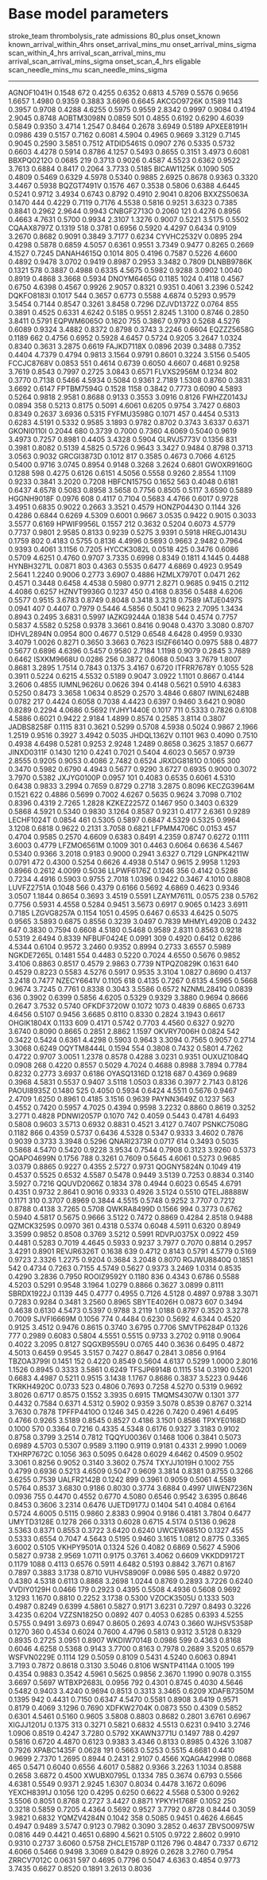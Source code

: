 # Base model parameters

  stroke\_team   thrombolysis\_rate   admissions   80\_plus   onset\_known   known\_arrival\_within\_4hrs   onset\_arrival\_mins\_mu   onset\_arrival\_mins\_sigma   scan\_within\_4\_hrs   arrival\_scan\_arrival\_mins\_mu   arrival\_scan\_arrival\_mins\_sigma   onset\_scan\_4\_hrs   eligable   scan\_needle\_mins\_mu   scan\_needle\_mins\_sigma
  -------------- -------------------- ------------ ---------- -------------- ------------------------------ -------------------------- ----------------------------- ---------------------- ---------------------------------- ------------------------------------- --------------------- ---------- ------------------------ ---------------------------
  AGNOF1041H     0.1548               672          0.4255     0.6352         0.6813                         4.5769                     0.5576                        0.9656                 1.6657                             1.4980                                0.9359                0.3883     3.6696                   0.6645
  AKCGO9726K     0.1589               1143         0.3957     0.9708         0.4288                         4.6255                     0.5975                        0.9559                 2.8342                             0.9997                                0.9084                0.4194     2.9045                   0.8748
  AOBTM3098N     0.0859               501          0.4855     0.6192         0.6290                         4.6039                     0.5849                        0.9350                 3.4714                             1.2547                                0.8464                0.2678     3.6949                   0.5189
  APXEE8191H     0.0986               439          0.5157     0.7162         0.6081                         4.5904                     0.4965                        0.9669                 3.3129                             0.7145                                0.9045                0.2590     3.5851                   0.7512
  ATDID5461S     0.0907               276          0.5335     0.5732         0.6603                         4.4278                     0.5914                        0.8786                 4.1257                             0.5493                                0.8655                0.3151     3.4973                   0.6081
  BBXPQ0212O     0.0685               219          0.3713     0.9026         0.4587                         4.5523                     0.6362                        0.9522                 3.7613                             0.6884                                0.8417                0.2064     3.7733                   0.5185
  BICAW1125K     0.1090               505          0.4809     0.5469         0.6329                         4.5978                     0.5340                        0.9885                 2.6925                             0.8678                                0.9363                0.3320     3.4467                   0.5938
  BQZGT7491V     0.1576               467          0.3538     0.5806         0.6388                         4.6445                     0.5241                        0.9712                 3.4934                             0.6743                                0.8792                0.4910     2.9041                   0.8206
  BXXZS5063A     0.1470               444          0.4229     0.7119         0.7176                         4.5538                     0.5816                        0.9251                 3.6323                             0.7385                                0.8841                0.2962     2.9644                   0.9943
  CNBGF2713O     0.2060               121          0.4276     0.8956         0.4663                         4.7631                     0.5700                        0.9934                 2.3107                             1.3276                                0.9007                0.5221     3.5175                   0.5502
  CQAAX8797Z     0.1319               518          0.3781     0.6956         0.5920                         4.4297                     0.6434                        0.9109                 3.2670                             0.8682                                0.9091                0.3849     3.7177                   0.6234
  CYVHC2532V     0.0895               294          0.4298     0.5878         0.6859                         4.5057                     0.6361                        0.9551                 3.7349                             0.9477                                0.8265                0.2669     4.1527                   0.7245
  DANAH4615Q     0.1014               805          0.4196     0.7587         0.5226                         4.6600                     0.4892                        0.9478                 3.0702                             0.9419                                0.8987                0.2953     3.3482                   0.7809
  DLNBB9786K     0.1321               578          0.3887     0.4988         0.6335                         4.5675                     0.5982                        0.9288                 3.0902                             1.0040                                0.8919                0.4868     3.3668                   0.5934
  DNOYM6465G     0.1185               1024         0.4118     0.4567         0.6750                         4.6398                     0.4567                        0.9926                 2.9057                             0.8321                                0.9351                0.4061     3.2396                   0.5242
  DQKFO8183I     0.1017               544          0.3657     0.6773         0.5588                         4.6874                     0.5293                        0.9579                 3.5454                             0.7144                                0.8547                0.3261     3.8458                   0.7296
  DZJVD1372Z     0.0764               855          0.3891     0.4525         0.6331                         4.6242                     0.5185                        0.9551                 2.8245                             1.3100                                0.8746                0.2850     3.8411                   0.5791
  EQPWM6065O     0.1620               755          0.3867     0.9793         0.5268                         4.5276                     0.6089                        0.9324                 3.4882                             0.8372                                0.8798                0.3743     3.2246                   0.6604
  EQZZZ5658G     0.1189               662          0.4756     0.6952         0.5928                         4.6457                     0.5724                        0.9205                 3.2647                             1.0324                                0.8340                0.3631     3.2875                   0.6619
  FAJKD7118X     0.0896               2039         0.3488     0.7352         0.4404                         4.7379                     0.4794                        0.9813                 3.1564                             0.9791                                0.8601                0.3224     3.5156                   0.5405
  FCCJC8768V     0.0853               551          0.4614     0.6739         0.6050                         4.6607                     0.4681                        0.9258                 3.7619                             0.8543                                0.7997                0.2725     3.0843                   0.6571
  FLVXS2956M     0.1234               802          0.3770     0.7138         0.5466                         4.5934                     0.5084                        0.9361                 2.7189                             1.5308                                0.8760                0.3831     3.6692                   0.6147
  FPTBM7594G     0.1528               1158         0.3842     0.7773         0.6090                         4.5893                     0.5264                        0.9818                 2.9581                             0.8688                                0.9133                0.3553     3.0916                   0.8126
  FWHZZ0143J     0.0894               358          0.5213     0.8175         0.5091                         4.6061                     0.6205                        0.9754                 3.7427                             0.6803                                0.8349                0.2637     3.6936                   0.5315
  FYFMU3598G     0.1071               457          0.4454     0.5313         0.6283                         4.5191                     0.5332                        0.9585                 3.1893                             0.9782                                0.8702                0.3743     3.6337                   0.6371
  GKONI0110I     0.2044               680          0.3739     0.7000         0.7360                         4.6069                     0.5040                        0.9619                 3.4973                             0.7257                                0.8981                0.4405     3.4328                   0.5904
  GLRVJ5773V     0.1356               831          0.3981     0.8082         0.5139                         4.5825                     0.5726                        0.9643                 3.3427                             0.9484                                0.8798                0.3713     3.0563                   0.9032
  GRCGI3873D     0.1012               817          0.3585     0.4673         0.7066                         4.6125                     0.5400                        0.9716                 3.0745                             0.8954                                0.9148                0.3268     3.2624                   0.6801
  GWOXR9160G     0.1288               598          0.4275     0.6126         0.6151                         4.5056                     0.5558                        0.9260                 2.8554                             1.1109                                0.9233                0.3841     3.2020                   0.7208
  HBFCN1575G     0.1652               563          0.4048     0.6181         0.6437                         4.6578                     0.5083                        0.8958                 3.5658                             0.7756                                0.8505                0.5117     3.6590                   0.5889
  HGGNH9018F     0.0976               608          0.4117     0.7104         0.5683                         4.4766                     0.6017                        0.9728                 3.4951                             0.6835                                0.9022                0.2663     3.3521                   0.4579
  HONZP0443O     0.1144               326          0.4286     0.6844         0.6269                         4.5309                     0.6001                        0.9667                 3.0535                             0.9422                                0.9015                0.3033     3.5577                   0.6169
  HPWIF9956L     0.1557               212          0.3632     0.5204         0.6073                         4.5779                     0.7737                        0.9801                 2.9585                             0.8133                                0.9239                0.5275     3.9391                   0.5918
  HREGJ0143U     0.1759               802          0.4183     0.5755         0.8136                         4.4996                     0.5693                        0.9663                 2.9482                             0.7964                                0.9393                0.4061     3.1156                   0.7205
  HYCCK3082L     0.0518               425          0.3476     0.6086         0.5709                         4.6251                     0.4760                        0.9707                 3.7335                             0.6998                                0.8349                0.1811     4.1445                   0.4488
  HYNBH3271L     0.0871               803          0.4363     0.5535         0.6477                         4.6869                     0.4923                        0.9549                 2.5641                             1.2240                                0.9006                0.2773     3.6907                   0.4886
  HZMLX7970T     0.0471               262          0.4571     0.3448         0.6458                         4.4538                     0.5980                        0.9771                 2.8271                             0.9685                                0.9415                0.2112     4.4086                   0.6257
  HZNVT9936G     0.1237               450          0.4168     0.8356         0.5488                         4.6206                     0.5577                        0.9515                 3.6783                             0.8749                                0.8048                0.3418     3.3218                   0.7589
  IATJE0497S     0.0941               407          0.4407     0.7979         0.5446                         4.5856                     0.5041                        0.9623                 2.7095                             1.3434                                0.8943                0.2495     3.6831                   0.5997
  IAZKG9244A     0.1838               544          0.4574     0.7757         0.5837                         4.5582                     0.5258                        0.9378                 3.3661                             0.8416                                0.9048                0.4370     3.3080                   0.8707
  IDHVL2894N     0.0954               800          0.4677     0.5129         0.6548                         4.6428                     0.4959                        0.9330                 3.4079                             1.0026                                0.8271                0.3650     3.3663                   0.7623
  ISIZF6614O     0.0975               588          0.4877     0.5677         0.6896                         4.6396                     0.5457                        0.9580                 2.7184                             1.1198                                0.9079                0.2845     3.7689                   0.6462
  ISXKM9668U     0.0286               256          0.3872     0.6068         0.5043                         3.7679                     1.8007                        0.8681                 3.2895                             1.7514                                0.7843                0.1375     3.4167                   0.6720
  ITFRR7678Y     0.1055               528          0.3911     0.5224         0.6215                         4.5532                     0.5189                        0.9047                 3.0922                             1.1101                                0.8667                0.4144     3.2606                   0.4855
  IUMNL9626U     0.0626               394          0.4148     0.5621         0.5910                         4.6383                     0.5250                        0.8473                 3.3658                             1.0634                                0.8529                0.2570     3.4846                   0.6807
  IWINL6248B     0.0782               217          0.4424     0.6058         0.7038                         4.4423                     0.6397                        0.9460                 3.6421                             0.9080                                0.8289                0.2294     4.0686                   0.5692
  IYJHY1440E     0.1017               711          0.5333     0.7826         0.6108                         4.5886                     0.6021                        0.9422                 2.9184                             1.4899                                0.8574                0.2585     3.8114                   0.3807
  JADBS8258F     0.1115               831          0.3621     0.5299         0.5708                         4.5938                     0.5024                        0.9867                 2.1966                             1.2519                                0.9516                0.3927     3.4942                   0.5035
  JHDQL1362V     0.1101               963          0.4090     0.7510         0.4938                         4.6498                     0.5281                        0.9253                 2.9248                             1.2489                                0.8658                0.3625     3.1857                   0.6677
  JINXD0311F     0.1430               1210         0.4241     0.7021         0.5404                         4.6023                     0.5657                        0.9739                 2.8555                             0.9205                                0.9053                0.4086     2.7482                   0.6524
  JRXDG8181O     0.1065               300          0.3470     0.5982         0.6790                         4.4943                     0.5677                        0.9290                 3.6727                             0.6935                                0.9000                0.3072     3.7970                   0.5382
  JXJYG0100P     0.0957               101          0.4083     0.6535         0.6061                         4.5310                     0.6438                        0.9833                 3.2994                             0.7659                                0.8729                0.2718     3.2875                   0.8096
  KECZG3964M     0.1521               622          0.4886     0.5699         0.7002                         4.6267                     0.5635                        0.9624                 3.7098                             0.7102                                0.8396                0.4319     2.7265                   1.2828
  KZKEZ2257Z     0.1467               950          0.3403     0.6329         0.5868                         4.5921                     0.5340                        0.9830                 3.1264                             0.8587                                0.9231                0.4177     2.6361                   0.9289
  LECHF1024T     0.0854               461          0.5305     0.5897         0.6847                         4.5329                     0.5325                        0.9964                 3.1208                             0.6818                                0.9622                0.2131     3.7058                   0.6821
  LFPMM4706C     0.0153               457          0.4704     0.9585         0.2570                         4.6609                     0.6383                        0.8491                 4.2359                             0.8747                                0.6272                0.1111     3.6003                   0.4779
  LFZMO6561M     0.1009               301          0.4463     0.6064         0.6636                         4.5467                     0.5340                        0.9366                 3.2018                             0.9183                                0.9000                0.2941     3.6327                   0.7129
  LGNPK4211W     0.0791               472          0.4300     0.5254         0.6626                         4.4938                     0.5147                        0.9615                 2.9958                             1.1293                                0.8966                0.2612     4.0099                   0.5036
  LLPWF6176Z     0.1246               356          0.4142     0.5286         0.7234                         4.4916                     0.5903                        0.9755                 2.7018                             1.0396                                0.9422                0.3467     4.1010                   0.8808
  LUVFZ2751A     0.1048               566          0.4379     0.6166         0.5692                         4.6869                     0.4623                        0.9346                 3.0507                             1.1844                                0.8654                0.3693     3.4519                   0.5591
  LZAYM7611L     0.0575               238          0.5762     0.7756         0.5931                         4.4558                     0.5284                        0.9451                 3.5673                             0.6917                                0.9065                0.1423     3.6911                   0.7185
  LZGVG8257A     0.1154               1051         0.4595     0.6467         0.6533                         4.6425                     0.5075                        0.9565                 3.5893                             0.6875                                0.8556                0.3239     3.0497                   0.7839
  MHMYL4920B     0.2432               647          0.3830     0.7594         0.6608                         4.5180                     0.5468                        0.9589                 2.8311                             0.8563                                0.9218                0.5319     2.6494                   0.8339
  NFBUF0424E     0.0991               309          0.4920     0.6412         0.6286                         4.5344                     0.6104                        0.9572                 3.2460                             0.9352                                0.8994                0.2733     3.6557                   0.5989
  NGKDE7265L     0.1481               554          0.4483     0.5220         0.7024                         4.6550                     0.5676                        0.9852                 3.4106                             0.8863                                0.8517                0.4579     2.9863                   0.7739
  NTPQZ0829K     0.1631               640          0.4529     0.8223         0.5583                         4.5276                     0.5917                        0.9535                 3.3104                             1.0827                                0.8690                0.4137     3.2418                   0.7477
  NZECY6641V     0.1105               618          0.4135     0.7267         0.6135                         4.5965                     0.5668                        0.9674                 3.7245                             0.7761                                0.8338                0.3043     3.5586                   0.6572
  NZNML2841Q     0.0839               636          0.3902     0.6399         0.5856                         4.6205                     0.5329                        0.9329                 3.3880                             0.9694                                0.8666                0.2647     3.7532                   0.5740
  OFKDF3720W     0.1072               1073         0.4839     0.6865         0.6733                         4.6456                     0.5107                        0.9456                 3.6685                             0.8110                                0.8330                0.2824     3.1943                   0.6617
  OHGIK1804X     0.1133               609          0.4171     0.5742         0.7703                         4.4560                     0.6327                        0.9270                 3.6740                             0.8090                                0.8665                0.2851     2.8862                   1.1597
  OKVRY7006H     0.0824               542          0.3422     0.5424         0.6361                         4.4298                     0.5903                        0.9643                 3.3094                             0.7565                                0.9057                0.2714     3.3068                   0.6249
  OQYTM8444L     0.1594               554          0.3808     0.7432         0.5801                         4.7262                     0.4722                        0.9707                 3.0051                             1.2378                                0.8578                0.4288     3.0231                   0.9351
  OUXUZ1084Q     0.0908               268          0.4220     0.8557         0.5029                         4.7024                     0.4688                        0.8988                 3.7894                             0.7784                                0.8232                0.2773     3.6937                   0.6186
  OYASQ1316D     0.1218               687          0.4369     0.9689         0.3968                         4.5831                     0.5537                        0.9407                 3.5118                             1.0503                                0.8336                0.3977     2.7143                   0.8126
  PAOUI8935Z     0.1480               525          0.4050     0.5934         0.6424                         4.5511                     0.5676                        0.9467                 2.4709                             1.6250                                0.8961                0.4185     3.1516                   0.9639
  PAYNN3649Z     0.1237               563          0.4552     0.7420         0.5957                         4.7025                     0.4394                        0.9598                 3.2232                             0.8860                                0.8619                0.3252     3.2771                   0.4828
  PDNWI2057P     0.1070               742          0.4059     0.5443         0.4781                         4.6493                     0.5808                        0.9603                 3.5713                             0.6932                                0.8831                0.4521     3.4127                   0.7407
  PSNKC7508G     0.1182               866          0.4359     0.5737         0.6436                         4.5328                     0.5347                        0.9333                 3.4602                             0.7876                                0.9039                0.3733     3.3948                   0.5296
  QNARI2373R     0.0717               614          0.3493     0.5035         0.5868                         4.5470                     0.5420                        0.9228                 3.9534                             0.7544                                0.7908                0.3123     3.9260                   0.5373
  QOAPO4699N     0.1756               788          0.3261     0.7609         0.5645                         4.6061                     0.5273                        0.9685                 3.0379                             0.8865                                0.9227                0.4355     2.5727                   0.9731
  QOGNY5824N     0.1049               419          0.4537     0.5525         0.6532                         4.5587                     0.5478                        0.9449                 3.5139                             0.7253                                0.8834                0.3140     3.5927                   0.7216
  QQUVD2066Z     0.1834               378          0.4944     0.6023         0.6545                         4.6791                     0.4351                        0.9732                 2.8641                             0.9016                                0.9333                0.4926     3.5124                   0.5510
  QTELJ8888W     0.1171               310          0.3707     0.8969         0.3844                         4.5515                     0.5748                        0.9252                 3.7707                             0.7212                                0.8788                0.4138     3.7265                   0.5708
  QWKRA8499D     0.1566               994          0.3773     0.6762         0.5940                         4.5817                     0.5675                        0.9666                 3.5122                             0.7472                                0.8869                0.4284     2.8518                   0.9488
  QZMCK3259S     0.0970               361          0.4318     0.5374         0.6048                         4.5911                     0.6320                        0.8949                 3.3599                             0.9852                                0.8508                0.3769     3.5212                   0.5991
  RDVPJ0375X     0.0922               459          0.4481     0.5283         0.7019                         4.4645                     0.5933                        0.9237                 3.7977                             0.7070                                0.8814                0.2957     3.4291                   0.8901
  REVJR6326T     0.1638               639          0.4712     0.8143         0.5791                         4.5779                     0.5169                        0.9723                 2.3326                             1.2275                                0.9204                0.3684     3.2048                   0.8070
  RGJWU8840Q     0.1851               542          0.4734     0.7263         0.7155                         4.5749                     0.5627                        0.9373                 3.2469                             1.0314                                0.8535                0.4290     3.2836                   0.7950
  ROOIZ9592Y     0.1180               836          0.4343     0.6786         0.5588                         4.5203                     0.5291                        0.9548                 3.1964                             1.0279                                0.8866                0.3627     3.0899                   0.8111
  SBRDX1922J     0.1139               445          0.4777     0.4955         0.7126                         4.5128                     0.4897                        0.9788                 3.3071                             0.7283                                0.9284                0.3481     3.2560                   0.8965
  SBYTE4026H     0.0873               607          0.3494     0.4638         0.6130                         4.5473                     0.5397                        0.9788                 3.2119                             1.0188                                0.8797                0.3520     3.3278                   0.7009
  SJVFI6669M     0.1056               774          0.4484     0.6230         0.5692                         4.6344                     0.4520                        0.9125                 3.4512                             0.9476                                0.8615                0.3740     3.6795                   0.7706
  SMVTP6284P     0.1326               777          0.2989     0.6083         0.5804                         4.5551                     0.5515                        0.9733                 3.2702                             0.9118                                0.9064                0.4022     3.2095                   0.8127
  SQGXB9559U     0.0765               440          0.3636     0.6495         0.4872                         4.5013                     0.6459                        0.9545                 3.5157                             0.7427                                0.8647                0.2841     3.0856                   0.9164
  TBZOA3799I     0.1451               152          0.4220     0.8549         0.5604                         4.6137                     0.5299                        1.0000                 2.8016                             1.1526                                0.8945                0.3333     3.5861                   0.6249
  TFSJP6914B     0.1115               514          0.3190     0.5201         0.6683                         4.4987                     0.5211                        0.9515                 3.1438                             1.1767                                0.8686                0.3837     3.5223                   0.9446
  TKRKH4920C     0.0733               523          0.4806     0.7693         0.7258                         4.5270                     0.5319                        0.9692                 3.8026                             0.6717                                0.8575                0.1552     3.3935                   0.6915
  TMQMS4307W     0.1301               377          0.4432     0.7584         0.6371                         4.5312                     0.5902                        0.9359                 3.5078                             0.8539                                0.8767                0.3214     3.7630                   0.7878
  TPFFP4410O     0.1246               345          0.4226     0.7420         0.4961                         4.6495                     0.4766                        0.9265                 3.5189                             0.8545                                0.8527                0.4186     3.1501                   0.8586
  TPXYE0168D     0.1000               570          0.3364     0.7216         0.4335                         4.5348                     0.6176                        0.9327                 3.3183                             0.9102                                0.8758                0.3799     3.2514                   0.7812
  TQQYU0036V     0.1468               1006         0.3841     0.5073         0.6989                         4.5703                     0.5307                        0.9589                 3.1190                             0.9119                                0.9181                0.4331     2.9990                   1.0069
  TXHRP7672C     0.1056               363          0.5095     0.6428         0.6029                         4.6462                     0.4509                        0.9502                 3.3061                             0.8256                                0.9052                0.3140     3.3602                   0.7574
  TXYJJ1019H     0.1002               755          0.4799     0.6936         0.5213                         4.6509                     0.5047                        0.9609                 3.3814                             0.8381                                0.8755                0.3266     3.6255                   0.7539
  UALFR2142B     0.1242               899          0.3961     0.9059         0.5061                         4.5589                     0.5764                        0.8537                 3.6830                             0.9186                                0.8030                0.3774     3.6884                   0.4997
  UIWEN7236N     0.0936               755          0.4470     0.4552         0.6770                         4.5080                     0.6546                        0.9542                 3.6395                             0.8646                                0.8453                0.3606     3.2314                   0.6476
  UJETD9177J     0.1404               541          0.4084     0.6164         0.5724                         4.6005                     0.5115                        0.9860                 2.8383                             0.9904                                0.9186                0.4181     3.7804                   0.6477
  UMYTD3128E     0.1278               266          0.3313     0.6028         0.6715                         4.5174                     0.5136                        0.9628                 3.5363                             0.8371                                0.8553                0.3722     3.6420                   0.6240
  UWCEW6851O     0.1327               455          0.5333     0.6554         0.7047                         4.5643                     0.5195                        0.9460                 3.1615                             1.0812                                0.8775                0.3365     3.6002                   0.5105
  VKHPY9501A     0.1324               526          0.4082     0.6869         0.5627                         4.5906                     0.5827                        0.9738                 2.9569                             1.0711                                0.9175                0.3761     3.4062                   0.6609
  VKKDD9172T     0.1179               1088         0.4113     0.6576         0.5911                         4.6482                     0.5193                        0.8842                 3.7671                             0.8167                                0.7897                0.3883     3.1738                   0.8710
  VUHVS8909F     0.0986               595          0.4882     0.9720         0.4380                         4.5318                     0.6113                        0.8868                 3.2698                             1.0244                                0.8769                0.2893     3.7226                   0.6240
  VVDIY0129H     0.0466               179          0.2923     0.4395         0.5508                         4.4936                     0.5608                        0.9692                 3.1293                             1.1670                                0.8810                0.2252     3.1738                   0.5300
  VZOCK3505U     0.1333               503          0.4987     0.8249         0.6399                         4.5861                     0.5827                        0.9171                 3.6231                             0.7297                                0.8493                0.3226     3.4235                   0.6204
  VZZSN1825O     0.0892               407          0.4053     0.6285         0.6393                         4.5255                     0.5755                        0.9491                 3.6973                             0.6947                                0.8605                0.2693     4.0743                   0.3660
  WJHSV5358P     0.1270               360          0.4534     0.6024         0.7600                         4.4796                     0.5813                        0.9312                 3.5128                             0.8329                                0.8935                0.2725     3.0951                   0.8907
  WKDIW7014B     0.0986               599          0.4363     0.8168         0.6046                         4.6258                     0.5368                        0.9143                 3.7700                             0.8163                                0.7978                0.2689     3.5205                   0.6579
  WSFVN0229E     0.1114               129          0.5059     0.8109         0.5431                         4.5240                     0.6063                        0.8941                 3.7193                             0.7872                                0.8618                0.3130     3.5046                   0.8106
  WSNTP4114A     0.1005               199          0.4354     0.9883         0.3542                         4.5961                     0.5625                        0.9856                 2.3670                             1.1990                                0.9078                0.3155     3.6697                   0.5697
  WTBXP2683L     0.0956               792          0.4301     0.8745         0.4030                         4.5646                     0.5482                        0.9403                 3.4240                             0.9694                                0.8513                0.3313     3.3465                   0.6209
  XDAFB7350M     0.1395               942          0.4431     0.7150         0.6347                         4.5470                     0.5581                        0.8908                 3.6419                             0.9571                                0.8179                0.4069     3.1296                   0.7690
  XDFKW2704K     0.0873               550          0.4309     0.5852         0.6301                         4.5461                     0.5160                        0.9605                 3.5808                             0.8803                                0.8682                0.2801     3.6761                   0.6967
  XIGJJ1201J     0.1375               313          0.3271     0.5821         0.6832                         4.5513                     0.6231                        0.9410                 3.2746                             1.0906                                0.8519                0.4247     3.7280                   0.5792
  XKAWN3771U     0.1497               788          0.4297     0.5816         0.6720                         4.4870                     0.6123                        0.9383                 3.4346                             0.8133                                0.8985                0.4326     3.1087                   0.7926
  XPABC1435F     0.0628               191          0.5663     0.5253         0.5515                         4.6681                     0.4410                        0.9699                 2.7370                             1.2695                                0.8944                0.2431     2.9107                   0.4566
  XQAGA4299B     0.0868               465          0.5471     0.6040         0.6556                         4.6017                     0.5882                        0.9366                 3.2263                             1.1034                                0.8588                0.2658     3.6872                   0.4500
  XWUBX0795L     0.1334               785          0.3674     0.6793         0.5566                         4.6381                     0.5549                        0.9371                 2.9245                             1.6307                                0.8034                0.4478     3.1672                   0.6096
  YEXCH8391J     0.1056               120          0.4295     0.6250         0.6622                         4.5568                     0.5300                        0.9262                 3.5506                             0.8051                                0.8768                0.2727     3.4427                   0.8871
  YPKYH1768F     0.1052               250          0.3218     0.5859         0.7205                         4.4364                     0.5692                        0.9527                 3.7792                             0.8728                                0.8444                0.3059     3.9821                   0.6832
  YQMZV4284N     0.1042               358          0.5085     0.9451         0.4626                         4.6645                     0.4947                        0.9489                 3.5747                             0.9123                                0.7982                0.3090     3.2852                   0.4637
  ZBVSO0975W     0.0816               449          0.4421     0.4651         0.6890                         4.5621                     0.5105                        0.9722                 2.8602                             0.9910                                0.9310                0.2737     3.6060                   0.5758
  ZHCLE1578P     0.1126               796          0.4847     0.7337         0.6712                         4.6066                     0.5466                        0.9498                 3.3069                             0.8429                                0.8926                0.2628     3.2760                   0.7954
  ZRRCV7012C     0.0631               597          0.4695     0.7796         0.5047                         4.6363                     0.4854                        0.9773                 3.7435                             0.6627                                0.8520                0.1891     3.2613                   0.8036
